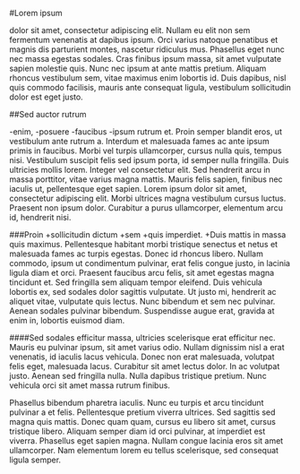 #Lorem ipsum

dolor sit amet, consectetur adipiscing elit. Nullam eu elit non sem fermentum venenatis at dapibus ipsum. Orci varius natoque penatibus et magnis dis parturient montes, nascetur ridiculus mus. Phasellus eget nunc nec massa egestas sodales. Cras finibus ipsum massa, sit amet vulputate sapien molestie quis. Nunc nec ipsum at ante mattis pretium. Aliquam rhoncus vestibulum sem, vitae maximus enim lobortis id. Duis dapibus, nisl quis commodo facilisis, mauris ante consequat ligula, vestibulum sollicitudin dolor est eget justo.

##Sed auctor rutrum

-enim, 
-posuere 
-faucibus 
-ipsum rutrum et. Proin semper blandit eros, ut vestibulum ante rutrum a. Interdum et malesuada fames ac ante ipsum primis in faucibus. Morbi vel turpis ullamcorper, cursus nulla quis, tempus nisi. Vestibulum suscipit felis sed ipsum porta, id semper nulla fringilla. Duis ultricies mollis lorem. Integer vel consectetur elit. Sed hendrerit arcu in massa porttitor, vitae varius magna mattis. Mauris felis sapien, finibus nec iaculis ut, pellentesque eget sapien. Lorem ipsum dolor sit amet, consectetur adipiscing elit. Morbi ultrices magna vestibulum cursus luctus. Praesent non ipsum dolor. Curabitur a purus ullamcorper, elementum arcu id, hendrerit nisi.

###Proin
+sollicitudin dictum 
+sem 
+quis imperdiet. 
+Duis mattis
in massa quis maximus. Pellentesque habitant morbi tristique senectus et netus et malesuada fames ac turpis egestas. Donec id rhoncus libero. Nullam commodo, ipsum ut condimentum pulvinar, erat felis congue justo, in lacinia ligula diam et orci. Praesent faucibus arcu felis, sit amet egestas magna tincidunt et. Sed fringilla sem aliquam tempor eleifend. Duis vehicula lobortis ex, sed sodales dolor sagittis vulputate. Ut justo mi, hendrerit ac aliquet vitae, vulputate quis lectus. Nunc bibendum et sem nec pulvinar. Aenean sodales pulvinar bibendum. Suspendisse augue erat, gravida at enim in, lobortis euismod diam.

####Sed sodales 
efficitur massa, ultricies scelerisque erat efficitur nec. Mauris eu pulvinar ipsum, sit amet varius odio. Nullam dignissim nisl a erat venenatis, id iaculis lacus vehicula. Donec non erat malesuada, volutpat felis eget, malesuada lacus. Curabitur sit amet lectus dolor. In ac volutpat justo. Aenean sed fringilla nulla. Nulla dapibus tristique pretium. Nunc vehicula orci sit amet massa rutrum finibus.

Phasellus bibendum pharetra iaculis. Nunc eu turpis et arcu tincidunt pulvinar a et felis. Pellentesque pretium viverra ultrices. Sed sagittis sed magna quis mattis. Donec quam quam, cursus eu libero sit amet, cursus tristique libero. Aliquam semper diam id orci pulvinar, at imperdiet est viverra. Phasellus eget sapien magna. Nullam congue lacinia eros sit amet ullamcorper. Nam elementum lorem eu tellus scelerisque, sed consequat ligula semper.
